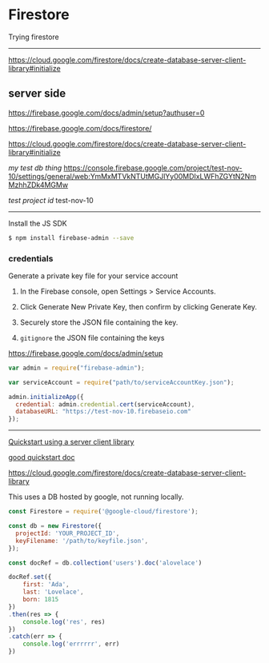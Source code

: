 # Firestore

Trying firestore

------------------------------------

https://cloud.google.com/firestore/docs/create-database-server-client-library#initialize


## server side

https://firebase.google.com/docs/admin/setup?authuser=0

https://firebase.google.com/docs/firestore/

https://cloud.google.com/firestore/docs/create-database-server-client-library#initialize

_my test db thing_
https://console.firebase.google.com/project/test-nov-10/settings/general/web:YmMxMTVkNTUtMGJlYy00MDIxLWFhZGYtN2NmMzhhZDk4MGMw

_test project id_
test-nov-10


---------------------------------------------

Install the JS SDK

```bash
$ npm install firebase-admin --save
```

### credentials
Generate a private key file for your service account

1. In the Firebase console, open Settings > Service Accounts.

2. Click Generate New Private Key, then confirm by clicking Generate Key.

3. Securely store the JSON file containing the key.

4. `gitignore` the JSON file containing the keys


https://firebase.google.com/docs/admin/setup

```js
var admin = require("firebase-admin");

var serviceAccount = require("path/to/serviceAccountKey.json");

admin.initializeApp({
  credential: admin.credential.cert(serviceAccount),
  databaseURL: "https://test-nov-10.firebaseio.com"
});
```

-------------------------------------------------

[Quickstart using a server client library](https://cloud.google.com/firestore)

[good quickstart doc](https://cloud.google.com/firestore/docs/create-database-server-client-library#initialize)

https://cloud.google.com/firestore/docs/create-database-server-client-library

This uses a DB hosted by google, not running locally.

```js
const Firestore = require('@google-cloud/firestore');

const db = new Firestore({
  projectId: 'YOUR_PROJECT_ID',
  keyFilename: '/path/to/keyfile.json',
});

const docRef = db.collection('users').doc('alovelace')

docRef.set({
    first: 'Ada',
    last: 'Lovelace',
    born: 1815
})
.then(res => {
    console.log('res', res)
})
.catch(err => {
    console.log('errrrrr', err)
})
```
